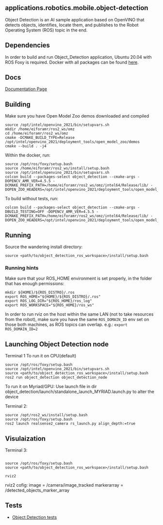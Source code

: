 ## applications.robotics.mobile.object-detection
Object Detection is an AI sample application based on OpenVINO that detects objects, identifies, locate them, and publishes to the Robot Operating System (ROS) topic in the end.

## Dependencies

In order to build and run Object_Detection application, Ubuntu 20.04 with ROS Foxy is required. Docker with all packages can be found [here](https://github.com/intel-innersource/applications.robotics.mobile.container/tree/main/amr_ubuntu2004_openvino_sdk_env).

## Docs

[Documentation Page](docs/Design.md)

## Building

Make sure you have Open Model Zoo demos downloaded and compiled

```
source /opt/intel/openvino_2021/bin/setupvars.sh
mkdir /home/eiforamr/ros2_ws/omz
cd /home/eiforamr/ros2_ws/omz
cmake -DCMAKE_BUILD_TYPE=Release /opt/intel/openvino_2021/deployment_tools/open_model_zoo/demos
cmake --build . -j4
```

Within the docker, run:
```
source /opt/ros/foxy/setup.bash
source /home/eiforamr/ros2_ws/install/setup.bash
source /opt/intel/openvino_2021/bin/setupvars.sh
colcon build --packages-select object_detection --cmake-args -DOPENCV_AMR_VER=4.5.5 -DCMAKE_PREFIX_PATH=/home/eiforamr/ros2_ws/omz/intel64/Release/lib/ -DOPEN_ZOO_HEADERS=/opt/intel/openvino_2021/deployment_tools/open_model_zoo/demos/common/cpp/
```

To build without tests, run:
```
colcon build --packages-select object_detection --cmake-args -DBUILD_TESTING=OFF -DOPENCV_AMR_VER=4.5.5 -DCMAKE_PREFIX_PATH=/home/eiforamr/ros2_ws/omz/intel64/Release/lib/ -DOPEN_ZOO_HEADERS=/opt/intel/openvino_2021/deployment_tools/open_model_zoo/demos/common/cpp/
```

## Running

Source the wandering install directory:
```
source <path/to/object_detection_ros_workspace>/install/setup.bash
```
### Running hints
Make sure that your ROS_HOME environment is set properly, in the folder that has enough permissions:
```
mkdir ${HOME}/${ROS_DISTRO}/.ros
export ROS_HOME="${HOME}/${ROS_DISTRO}/.ros"
export ROS_LOG_DIR="${ROS_HOME}/ros_log"
export ROS_WORKSPACE="${ROS_HOME}/ros_ws"
```

In order to run rviz on the host within the same LAN (not to take resources from the robot), make sure you have the same `ROS_DOMAIN_ID` env set on those both machines, as ROS topics can overlap. e.g.:
`export ROS_DOMAIN_ID=2`

## Launching Object Detection node
Terminal 1
To run it on CPU(default)
```
source /opt/ros/foxy/setup.bash
source /opt/intel/openvino_2021/bin/setupvars.sh
source <path/to/object_detection_ros_workspace>/install/setup.bash
ros2 run object_detection object_detection_node
```
To run it on Myriad/GPU:
Use launch file in dir object_detection/launch/standalone_launch_MYRIAD.launch.py to alter the device

Terminal 2:
```
source /opt/ros2_ws/install/setup.bash
source /opt/ros/foxy/setup.bash
ros2 launch realsense2_camera rs_launch.py align_depth:=true
```
## Visulaization 
Terminal 3:

```

source /opt/ros/foxy/setup.bash
source <path/to/object_detection_ros_workspace>/install/setup.bash

rviz2
```

rviz2 cofig:
image = /camera/image_tracked
markerarray = /detected_objects_marker_array

## Tests
* [Object Detection tests](object_detection/tests/README.md#testing)
